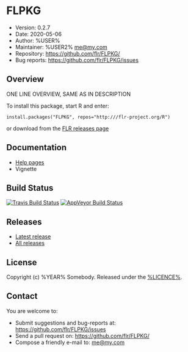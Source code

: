 # FLPKG
- Version: 0.2.7
- Date: 2020-05-06
- Author: %USER%
- Maintainer: %USER2% <me@my.com>
- Repository: <https://github.com/flr/FLPKG/>
- Bug reports: <https://github.com/flr/FLPKG/issues>

## Overview
ONE LINE OVERVIEW, SAME AS IN DESCRIPTION

To install this package, start R and enter:

	install.packages("FLPKG", repos="http:///flr-project.org/R")

or download from the [FLR releases page](https://github.com/flr/R/releases)

## Documentation
- [Help pages](http://flr-project.org/FLPKG)
- Vignette

## Build Status
[![Travis Build Status](https://travis-ci.org/flr/FLPKG.svg?branch=master)](https://travis-ci.org/flr/FLPKG)
[![AppVeyor Build Status](https://ci.appveyor.com/api/projects/status/github/flr/FLPKG?branch=master&svg=true)](https://ci.appveyor.com/project/flr/FLPKG)

## Releases
- [Latest release](https://github.com/flr/R/releases/latest)
- [All releases](https://github.com/flr/R/releases/)

## License
Copyright (c) %YEAR% Somebody. Released under the [%LICENCE%](%LICENCEURL%).

## Contact
You are welcome to:

- Submit suggestions and bug-reports at: <https://github.com/flr/FLPKG/issues>
- Send a pull request on: <https://github.com/flr/FLPKG/>
- Compose a friendly e-mail to: <me@my.com>
